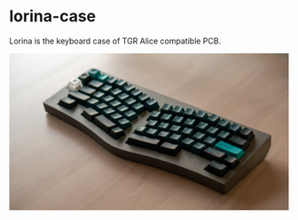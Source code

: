 # lorina-case
Lorina is the keyboard case of TGR Alice compatible PCB.

![photo001](images/photo001.jpg)
